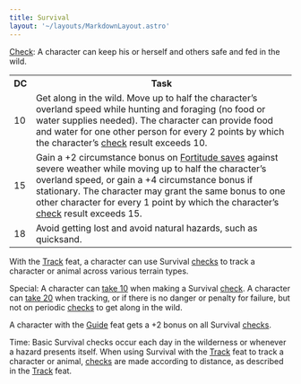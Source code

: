 ```yaml
---
title: Survival
layout: '~/layouts/MarkdownLayout.astro'
---
```

[Check](/modern.d20.srd/skills/skill.basics): A character can keep
his or herself and others safe and fed in the wild.


<table> <tr> <th>DC</th> <th>Task</th> </tr> <tr><td> 10</td><td> Get along in the wild. Move up to half the character’s overland speed while hunting and foraging (no food or water supplies needed). The character can provide food and water for one other person for every 2 points by which the character’s <a href="/modern.d20.srd/skills/skill.basics">check</a> result exceeds 10. </td> </tr> <tr class="shaded"><td> 15</td><td> Gain a +2 circumstance bonus on <a href="/modern.d20.srd/basics/saving.throws">Fortitude saves</a> against severe weather while moving up to half the character’s overland speed, or gain a +4 circumstance bonus if stationary. The character may grant the same bonus to one other character for every 1 point by which the character’s <a href="/modern.d20.srd/skills/skill.basics">check</a> result exceeds 15. </td> </tr> <tr><td> 18</td><td> Avoid getting lost and avoid natural hazards, such as quicksand. </td></tr></table>



With the [Track](/modern.d20.srd/feats/track) feat, a character can use
Survival [checks](/modern.d20.srd/skills/skill.basics) to track a
character or animal across various terrain types.

Special: A character can [take 10](/modern.d20.srd/skills/skill.basics) when making a Survival
[check](/modern.d20.srd/skills/skill.basics). A character can [take 20](/modern.d20.srd/skills/skill.basics) when tracking, or if there
is no danger or penalty for failure, but not on periodic
[checks](/modern.d20.srd/skills/skill.basics) to get along in the
wild.

A character with the [Guide](/modern.d20.srd/feats/guide) feat gets a +2 bonus
on all Survival [checks](/modern.d20.srd/skills/skill.basics).

Time: Basic Survival checks occur each day in the wilderness or whenever a
hazard presents itself. When using Survival with the
[Track](/modern.d20.srd/feats/track) feat to track a character or animal,
[checks](/modern.d20.srd/skills/skill.basics) are made according to
distance, as described in the [Track](/modern.d20.srd/feats/track) feat.

